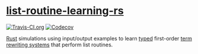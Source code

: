 # [list-routine-learning-rs][0]

[![Travis-CI.org](https://img.shields.io/travis/joshrule/list-routine-learning-rs.svg?maxAge=3600)](https://travis-ci.org/joshrule/list-routine-learning-rs)
[![Codecov](https://img.shields.io/codecov/c/github/joshrule/list-routine-learning-rs.svg?maxAge=3600)](https://codecov.io/gh/joshrule/list-routine-learning-rs)

[Rust][1] simulations using input/output examples to learn [typed][2] first-order [term rewriting systems][3] that perform list routines.

[0]: https://github.com/joshrule/term-rewriting-rs
     "list-routine-learning-rs"
[1]: https://www.rust-lang.org
     "The Rust Programming Language"
[2]: https://en.wikipedia.org/wiki/Hindley%E2%80%93Milner_type_system
     "Wikipedia - Hindley-Milner Type System"
[3]: https://en.wikipedia.org/wiki/Rewriting#Term_rewriting_systems
     "Wikipedia - Term Rewriting Systems"
